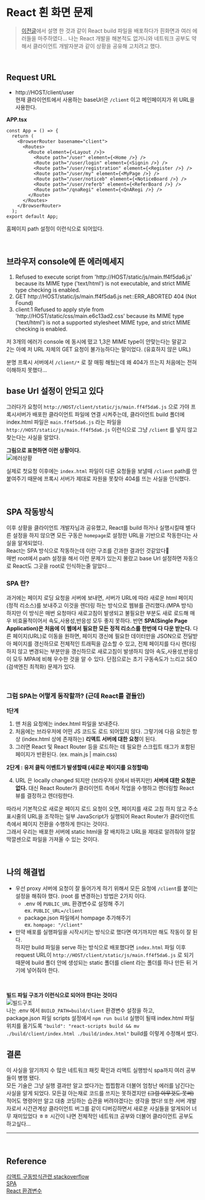 # React 흰 화면 문제

> [이전글](https://github.com/happyjamy/TIL/blob/main/deploy.md)에서 설명 한 것과 같이 React build 파일을 배포하다가 흰화면과 여러 에러들을 마주하였다... 나는 React 개발을 해본적도 없거니와 네트워크 공부도 약해서 클라이언트 개발자분과 같이 상황을 공유해 고치려고 했다.

<br/>

## Request URL

- http://HOST/client/user  
  현재 클라이언트에서 사용하는 baseUrl은 `/client` 이고 메인페이지가 위 URL을 사용한다.

**APP.tsx**

```
const App = () => {
  return (
    <BrowserRouter basename="client">
      <Routes>
        <Route element={<Layout />}>
          <Route path="/user" element={<Home />} />
          <Route path="/user/login" element={<Signin />} />
          <Route path="/user/registration" element={<Register />} />
          <Route path="/user/my" element={<MyPage />} />
          <Route path="/user/noticeb" element={<NoticeBoard />} />
          <Route path="/user/referb" element={<ReferBoard />} />
          <Route path="/qnaRegi" element={<QnARegi />} />
        </Route>
      </Routes>
    </BrowserRouter>
  );
export default App;
```

홈페이지 path 설정이 이런식으로 되어있다.

<br/>

## 브라우저 console에 뜬 에러메세지

1. Refused to execute script from 'http://HOST/static/js/main.ff4f5da6.js' because its MIME type ('text/html') is not executable, and strict MIME type checking is enabled.
2. GET http://HOST/static/js/main.ff4f5da6.js net::ERR_ABORTED 404 (Not Found)
3. client:1 Refused to apply style from 'http://HOST/static/css/main.e6c13ad2.css' because its MIME type ('text/html') is not a supported stylesheet MIME type, and strict MIME checking is enabled.

저 3개의 에러가 console 에 동시에 떴고 1,3은 MIME type이 안맞는다는 말같고  
2는 아예 저 URL 자체의 GET 요청이 불가능하다는 말이었다. (유효하지 않은 URL)

분명 프록시 서버에서 `/client/*` 로 잘 매핑 해뒀는데 왜 404가 뜨는지 처음에는 전혀 이해하지 못했다...

## base Url 설정이 안되고 있다

그러다가 요청이 `http://HOST/client/static/js/main.ff4f5da6.js` 으로 가야 프록시서버가 배포한 클라이언트 파일에 연결 시켜주는데, 클라이언트 build 폴더에 index.html 파일은 `main.ff4f5da6.js` 라는 파일을 `http://HOST/static/js/main.ff4f5da6.js` 이런식으로 그냥 `/client` 를 넣지 않고 찾는다는 사실을 알았다.

**그림으로 표현하면 이런 상황이다.**  
![에러상황](https://user-images.githubusercontent.com/78072370/232095551-75327bee-df76-4edf-85ef-dbe6e19b2e41.png)

실제로 첫요청 이후에는 `index.html` 파일이 다른 요청들을 보낼때 `/client` path를 안붙여주기 때문에 프록시 서버가 제대로 자원을 못찾아 404를 뜨는 사실을 인식했다.

<br/>

## SPA 작동방식

이후 상황을 클라이언트 개발자님과 공유했고, React를 build 하거나 실행시킬때 별다른 설정을 하지 않으면 모든 구동은 `homepage`로 설정한 URL을 기반으로 작동한다는 사실을 알게되었다.  
React는 SPA 방식으로 작동하는데 이런 구조를 간과한 결과인 것같았다🥺  
매번 root에서 path 설정을 해서 이런 문제가 있는지 몰랐고 base Url 설정하면 자동으로 React도 그곳을 root로 인식하는줄 알았다...

### SPA 란?

과거에는 페이지 로딩 요청을 서버에 보내면, 서버가 URL에 따라 새로운 html 페이지(정적 리소스)를 보내주고 이것을 렌더링 하는 방식으로 웹뷰를 관리했다.(MPA 방식) 하지만 이 방식은 매번 요청마다 새로고침이 발생되고 불필요한 부분도 새로 로드해 매우 비효율적이어서 속도,사용성,반응성 모두 좋지 못하다. 반면 **SPA(Single Page Application)은 처음에 이 웹에서 필요한 모든 정적 리소스를 한번에 다 다운 받는다.**
다른 페이지(URL)로 이동을 원하면, 페이지 갱신에 필요한 데이터만을 JSON으로 전달받아 페이지를 갱신하므로 전체적인 트래픽을 감소할 수 있고, 전체 페이지를 다시 렌더링하지 않고 변경되는 부분만을 갱신하므로 새로고침이 발생하지 않아 속도,사용성,반응성이 모두 MPA에 비해 우수한 것을 알 수 있다. 단점으로는 초기 구동속도가 느리고 SEO (검색엔진 최적화) 문제가 있다.

<br/>

### 그럼 SPA는 어떻게 동작할까? (근데 React를 곁들인)

**1단계**

1. 맨 처음 요청에는 index.html 파일을 보내준다.
2. 처음에는 브라우저에 어떤 JS 코드도 로드 되어있지 않다. 그렇기에 다음 요청은 항상 (index.html 상에 존재하는) **리액트 서버에 대한 요청**이 된다.
3. 그러면 React 및 React Router 등을 로드하는 데 필요한 스크립트 태그가 포함된 페이지가 반환된다. (ex. main.js | main.css)

**2단계 : 유저 클릭 이벤트가 발생할때 (새로운 페이지를 요청할때)**

4. URL 은 locally changed 되지만 (브라우저 상에서 바뀌지만) **서버에 대한 요청은 없다.** 대신 React Router가 클라이언트 측에서 작업을 수행하고 렌더링할 React 뷰를 결정하고 렌더링한다.

따라서 기본적으로 새로운 페이지 로드 요청이 오면, 페이지를 새로 고침 하지 않고 주소 표시줄의 URL을 조작하는 일부 JavaScript가 실행되어 React Router가 클라이언트 측에서 페이지 전환을 수행하게 한다는 것이다.  
그래서 우리는 배포한 서버에 static html을 잘 배치하고 URL을 제대로 알려줘야 알잘딱깔센으로 파일을 가져올 수 있는 것이다.

<br/>

## 나의 해결법

- 우선 proxy 서버에 요청이 잘 들어가게 하기 위해서 모든 요청에 `/client`를 붙이는 설정을 해줘야 했다. (root 를 변경하는) 방법은 2가지 이다.
  - .env 에 `PUBLIC_URL` 환경변수로 설정해 주기  
    ex. `PUBLIC_URL=/client`
  - package.json 파일에서 hompage 추가해주기  
    ex. `hompage: "/client"`
- 만약 배포를 실행파일을 시작시키는 방식으로 했다면 여기까지만 해도 작동이 잘 된다.  
  하지만 build 파일을 serve 하는 방식으로 배포했다면 `index.html` 파일 이후 request URL이 `http://HOST/client/static/js/main.ff4f5da6.js` 로 되기 때문에 build 폴더 안에 생성되는 static 폴더를 client 라는 폴더를 하나 만든 뒤 거기에 넣어줘야 한다.

<br/>

**빌드 파일 구조가 이런식으로 되어야 한다는 것이다**  
![빌드구조](https://user-images.githubusercontent.com/78072370/232095345-f6356d53-0cfe-49ef-8a54-47ace1c08a5f.png)  
나는 .env 에서 `BUILD_PATH=build/client` 환경변수 설정을 하고,  
package.json 파일 scripts 설정에서 `npm run build` 실행이 될때 index.html 파일 위치를 옮기도록 `"build": "react-scripts build && mv ./build/client/index.html ./build/index.html"` build를 이렇게 수정해서 썼다.

## 결론

이 사실을 알기까지 수 많은 네트워크 패킷 확인과 리액트 실행방식 spa까지 여러 공부들이 병행 됐다.  
모든 기술은 그냥 실행 결과만 알고 썼다가는 찝찝함과 더불어 엄청난 에러를 남긴다는 사실을 알게 되었다. 모든걸 아는채로 코드를 쓰지는 못하겠지만 ~~(그럼 아무것도 못써)~~ 적어도 명령어만 알고 대충 코딩하는 습관을 버려야겠다는 생각을 했다! 또한 서버 개발자로서 시간관계상 클라이언트 버그를 같이 디버깅하면서 새로운 사실들을 알게되어 너무 재미있었다 ㅎㅎ 시간이 나면 전체적인 네트워크 공부와 더불어 클라이언트 공부도 하고싶다...

---

<br/>

## Reference

[리액트 구동방식관련 stackoverflow](https://stackoverflow.com/questions/27928372/react-router-urls-dont-work-when-refreshing-or-writing-manually?rq=1)  
[SPA](https://velog.io/@gwanuuoo/SPA%EB%8A%94-%EA%B8%B0%EC%A1%B4-%EC%9B%B9%EC%82%AC%EC%9D%B4%ED%8A%B8%EC%99%80-%EC%B0%A8%EC%9D%B4)  
[React 환경변수](https://create-react-app.dev/docs/advanced-configuration/#:~:text=for%20more%20details.-,WDS_SOCKET_PORT,-%E2%9C%85%20Used)
